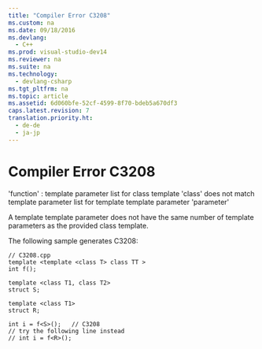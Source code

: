 ```yaml
---
title: "Compiler Error C3208"
ms.custom: na
ms.date: 09/18/2016
ms.devlang: 
  - C++
ms.prod: visual-studio-dev14
ms.reviewer: na
ms.suite: na
ms.technology: 
  - devlang-csharp
ms.tgt_pltfrm: na
ms.topic: article
ms.assetid: 6d060bfe-52cf-4599-8f70-bdeb5a670df3
caps.latest.revision: 7
translation.priority.ht: 
  - de-de
  - ja-jp
---
```

# Compiler Error C3208
'function' : template parameter list for class template 'class' does not match template parameter list for template template parameter 'parameter'  
  
 A template template parameter does not have the same number of template parameters as the provided class template.  
  
 The following sample generates C3208:  
  
```  
// C3208.cpp  
template <template <class T> class TT >  
int f();  
  
template <class T1, class T2>  
struct S;  
  
template <class T1>  
struct R;  
  
int i = f<S>();   // C3208  
// try the following line instead  
// int i = f<R>();  
```